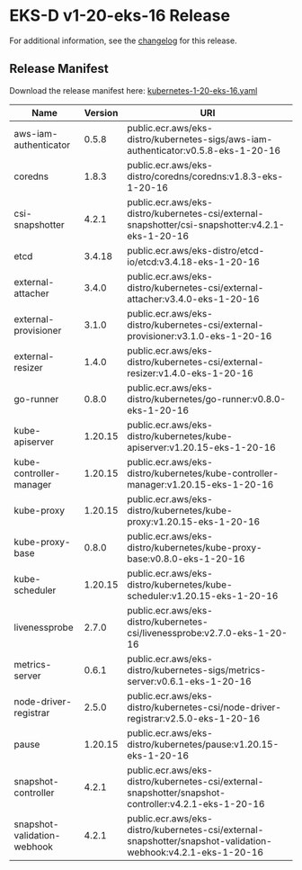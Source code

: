 # EKS-D v1-20-eks-16 Release

For additional information, see the [changelog](CHANGELOG-v1-20-eks-16.md) for this release.

## Release Manifest
Download the release manifest here: [kubernetes-1-20-eks-16.yaml](https://distro.eks.amazonaws.com/kubernetes-1-20/kubernetes-1-20-eks-16.yaml)

| Name | Version | URI |
|------|---------|-----|
| aws-iam-authenticator | 0.5.8 | public.ecr.aws/eks-distro/kubernetes-sigs/aws-iam-authenticator:v0.5.8-eks-1-20-16 |
| coredns | 1.8.3 | public.ecr.aws/eks-distro/coredns/coredns:v1.8.3-eks-1-20-16 |
| csi-snapshotter | 4.2.1 | public.ecr.aws/eks-distro/kubernetes-csi/external-snapshotter/csi-snapshotter:v4.2.1-eks-1-20-16 |
| etcd | 3.4.18 | public.ecr.aws/eks-distro/etcd-io/etcd:v3.4.18-eks-1-20-16 |
| external-attacher | 3.4.0 | public.ecr.aws/eks-distro/kubernetes-csi/external-attacher:v3.4.0-eks-1-20-16 |
| external-provisioner | 3.1.0 | public.ecr.aws/eks-distro/kubernetes-csi/external-provisioner:v3.1.0-eks-1-20-16 |
| external-resizer | 1.4.0 | public.ecr.aws/eks-distro/kubernetes-csi/external-resizer:v1.4.0-eks-1-20-16 |
| go-runner | 0.8.0 | public.ecr.aws/eks-distro/kubernetes/go-runner:v0.8.0-eks-1-20-16 |
| kube-apiserver | 1.20.15 | public.ecr.aws/eks-distro/kubernetes/kube-apiserver:v1.20.15-eks-1-20-16 |
| kube-controller-manager | 1.20.15 | public.ecr.aws/eks-distro/kubernetes/kube-controller-manager:v1.20.15-eks-1-20-16 |
| kube-proxy | 1.20.15 | public.ecr.aws/eks-distro/kubernetes/kube-proxy:v1.20.15-eks-1-20-16 |
| kube-proxy-base | 0.8.0 | public.ecr.aws/eks-distro/kubernetes/kube-proxy-base:v0.8.0-eks-1-20-16 |
| kube-scheduler | 1.20.15 | public.ecr.aws/eks-distro/kubernetes/kube-scheduler:v1.20.15-eks-1-20-16 |
| livenessprobe | 2.7.0 | public.ecr.aws/eks-distro/kubernetes-csi/livenessprobe:v2.7.0-eks-1-20-16 |
| metrics-server | 0.6.1 | public.ecr.aws/eks-distro/kubernetes-sigs/metrics-server:v0.6.1-eks-1-20-16 |
| node-driver-registrar | 2.5.0 | public.ecr.aws/eks-distro/kubernetes-csi/node-driver-registrar:v2.5.0-eks-1-20-16 |
| pause | 1.20.15 | public.ecr.aws/eks-distro/kubernetes/pause:v1.20.15-eks-1-20-16 |
| snapshot-controller | 4.2.1 | public.ecr.aws/eks-distro/kubernetes-csi/external-snapshotter/snapshot-controller:v4.2.1-eks-1-20-16 |
| snapshot-validation-webhook | 4.2.1 | public.ecr.aws/eks-distro/kubernetes-csi/external-snapshotter/snapshot-validation-webhook:v4.2.1-eks-1-20-16 |
